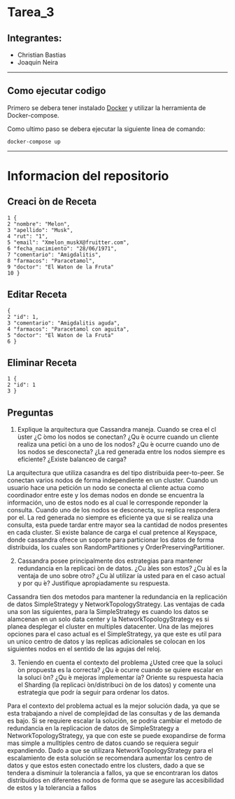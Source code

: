 # Tarea_3

## Integrantes:
* Christian Bastias
* Joaquin Neira

---
## Como ejecutar codigo

Primero se debera tener instalado [Docker](https://www.docker.com/) y utilizar la herramienta de Docker-compose.

Como ultimo paso se debera ejecutar la siguiente linea de comando:

```
docker-compose up
```
---
# Informacion del repositorio

## Creaci ́on de Receta
```
1 {
2 "nombre": "Melon",
3 "apellido": "Musk",
4 "rut": "1",
5 "email": "Xmelon_muskX@fruitter.com",
6 "fecha_nacimiento": "28/06/1971",
7 "comentario": "Amigdalitis",
8 "farmacos": "Paracetamol",
9 "doctor": "El Waton de la Fruta"
10 }
```
## Editar Receta
```
{
2 "id": 1,
3 "comentario": "Amigdalitis aguda",
4 "farmacos": "Paracetamol con aguita",
5 "doctor": "El Waton de la Fruta"
6 }
```
## Eliminar Receta
```
1 {
2 "id": 1
3 }
```
## Preguntas

1. Explique la arquitectura que Cassandra maneja. Cuando se crea el cl ́uster ¿C ́omo los nodos se conectan? ¿Qu ́e
ocurre cuando un cliente realiza una petici ́on a uno de los nodos? ¿Qu ́e ocurre cuando uno de los nodos se desconecta?
¿La red generada entre los nodos siempre es eficiente? ¿Existe balanceo de carga?

La arquitectura que utiliza casandra es del tipo distribuida peer-to-peer. Se conectan varios nodos de forma independiente en un cluster. Cuando un usuario hace una petición un nodo se conecta al cliente actua como coordinador entre este y los demas nodos en donde se encuentra la información, uno de estos nodo es al cual le corresponde reponder la consulta. Cuando uno de los nodos se desconecta, su replica respondera por el. La red generada no siempre es eficiente ya que si se realiza una consulta, esta puede tardar entre mayor sea la cantidad de nodos presentes en cada cluster. Si existe balance de carga el cual pretence al Keyspace, donde cassandra ofrece un soporte para particionar los datos de forma distribuida, los cuales son  RandomPartitiones y OrderPreservingPartitioner.


2. Cassandra posee principalmente dos estrategias para mantener redundancia en la replicaci ́on de datos. ¿Cu ́ales son
estos? ¿Cu ́al es la ventaja de uno sobre otro? ¿Cu ́al utilizar ́ıa usted para en el caso actual y por qu ́e? Justifique
apropiadamente su respuesta.

Cassandra tien dos metodos para mantener la redundancia en la replicación de datos SimpleStrategy y NetworkTopologyStrategy. Las ventajas de cada una son las siguientes, para la SimpleStrategy es cuando los datos se alamcenan en un solo data center y la NetworkTopologyStrategy es si planea desplegar el cluster en multiples datacenter. Una de las mejores opciones para el caso actual es el SimpleStrategy, ya que este es util para un unico centro de datos y las replicas adicionales se colocan en los siguientes nodos en el sentido de las agujas del reloj.

3. Teniendo en cuenta el contexto del problema ¿Usted cree que la soluci ́on propuesta es la correcta? ¿Qu ́e ocurre
cuando se quiere escalar en la soluci ́on? ¿Qu ́e mejoras implementar ́ıa? Oriente su respuesta hacia el Sharding (la
replicaci ́on/distribuci ́on de los datos) y comente una estrategia que podr ́ıa seguir para ordenar los datos.

Para el contexto del problema actual es la mejor solución dada, ya que se esta trabajando a nivel de complejidad de las consultas y de las demanda es bajo. Si se requiere escalar la solución, se podria cambiar el metodo de redundancia en la replicacion de datos de SimpleStrategy a NetworkTopologyStrategy, ya que con este se puede exopandirse de forma mas simple a mulltiples centro de datos cuando se requiera seguir expandiendo. Dado a que se utilizara NetworkTopologyStrategy para el escalamiento de esta solución se recomendara aumentar los centro de datos y que estos esten conectado entre los clusters, dado a que se tendera a disminuir la tolerancia a fallos, ya que se encontraran los datos distribuidos en diferentes nodos de forma que se asegure las accesibilidad de estos y la tolerancia a fallos
